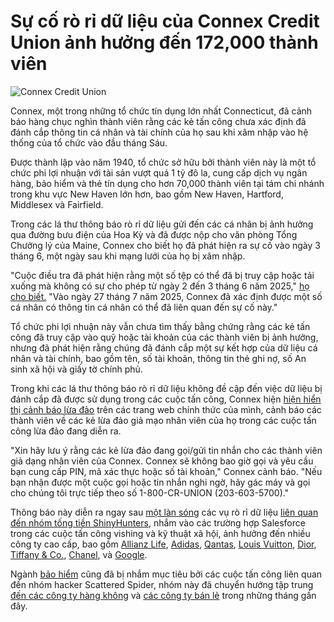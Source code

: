 # Sự cố rò rỉ dữ liệu của Connex Credit Union ảnh hưởng đến 172,000 thành viên

![Connex Credit Union](https://www.bleepstatic.com/content/hl-images/2025/08/11/Connex-credit-union.jpg)

Connex, một trong những tổ chức tín dụng lớn nhất Connecticut, đã cảnh báo hàng chục nghìn thành viên rằng các kẻ tấn công chưa xác định đã đánh cắp thông tin cá nhân và tài chính của họ sau khi xâm nhập vào hệ thống của tổ chức vào đầu tháng Sáu.

Được thành lập vào năm 1940, tổ chức sở hữu bởi thành viên này là một tổ chức phi lợi nhuận với tài sản vượt quá 1 tỷ đô la, cung cấp dịch vụ ngân hàng, bảo hiểm và thẻ tín dụng cho hơn 70,000 thành viên tại tám chi nhánh trong khu vực New Haven lớn hơn, bao gồm New Haven, Hartford, Middlesex và Fairfield.

Trong các lá thư thông báo rò rỉ dữ liệu gửi đến các cá nhân bị ảnh hưởng qua đường bưu điện của Hoa Kỳ và đã được nộp cho văn phòng Tổng Chưởng lý của Maine, Connex cho biết họ đã phát hiện ra sự cố vào ngày 3 tháng 6, một ngày sau khi mạng lưới của họ bị xâm nhập.

"Cuộc điều tra đã phát hiện rằng một số tệp có thể đã bị truy cập hoặc tải xuống mà không có sự cho phép từ ngày 2 đến 3 tháng 6 năm 2025," [họ cho biết.](https://www.maine.gov/agviewer/content/ag/985235c7-cb95-4be2-8792-a1252b4f8318/ba496af0-2688-4929-ad01-f07a4d8972cf.html) "Vào ngày 27 tháng 7 năm 2025, Connex đã xác định được một số cá nhân có thông tin cá nhân có thể đã liên quan đến sự cố này."

Tổ chức phi lợi nhuận này vẫn chưa tìm thấy bằng chứng rằng các kẻ tấn công đã truy cập vào quỹ hoặc tài khoản của các thành viên bị ảnh hưởng, nhưng đã phát hiện rằng chúng đã đánh cắp một sự kết hợp của dữ liệu cá nhân và tài chính, bao gồm tên, số tài khoản, thông tin thẻ ghi nợ, số An sinh xã hội và giấy tờ chính phủ.

Trong khi các lá thư thông báo rò rỉ dữ liệu không đề cập đến việc dữ liệu bị đánh cắp đã được sử dụng trong các cuộc tấn công, Connex hiện [hiện hiển thị cảnh báo lừa đảo](https://www.connexcu.org/home/home) trên các trang web chính thức của mình, cảnh báo các thành viên về các kẻ lừa đảo giả mạo nhân viên của họ trong các cuộc tấn công lừa đảo đang diễn ra.

"Xin hãy lưu ý rằng các kẻ lừa đảo đang gọi/gửi tin nhắn cho các thành viên giả dạng nhân viên của Connex. Connex sẽ không bao giờ gọi và yêu cầu bạn cung cấp PIN, mã xác thực hoặc số tài khoản," Connex cảnh báo. "Nếu bạn nhận được một cuộc gọi hoặc tin nhắn nghi ngờ, hãy gác máy và gọi cho chúng tôi trực tiếp theo số 1-800-CR-UNION (203-603-5700)."

Thông báo này diễn ra ngay sau [một làn sóng](https://www.bleepingcomputer.com/news/security/google-hackers-target-salesforce-accounts-in-data-extortion-attacks/) các vụ rò rỉ dữ liệu [liên quan đến nhóm tống tiền ShinyHunters](https://www.bleepingcomputer.com/news/security/shinyhunters-behind-salesforce-data-theft-attacks-at-qantas-allianz-life-and-lvmh/), nhắm vào các trường hợp Salesforce trong các cuộc tấn công vishing và kỹ thuật xã hội, ảnh hưởng đến nhiều công ty cao cấp, bao gồm [Allianz Life](https://www.bleepingcomputer.com/news/security/allianz-life-confirms-data-breach-impacts-majority-of-14-million-customers/), [Adidas](https://www.bleepingcomputer.com/news/security/adidas-warns-of-data-breach-after-customer-service-provider-hack/), [Qantas](https://www.bleepingcomputer.com/news/security/qantas-confirms-data-breach-impacts-57-million-customers/), [Louis Vuitton](https://www.bleepingcomputer.com/news/security/louis-vuitton-says-regional-data-breaches-tied-to-same-cyberattack/), [Dior](https://www.bleepingcomputer.com/news/security/fashion-giant-dior-discloses-cyberattack-warns-of-data-breach/), [Tiffany & Co.](https://www.chosun.com/english/industry-en/2025/05/26/ORM5MULB7NEM7EBUFVXHVLSB4A/), [Chanel](https://www.bleepingcomputer.com/news/security/fashion-giant-chanel-hit-in-wave-of-salesforce-data-theft-attacks/), và [Google](https://www.bleepingcomputer.com/news/security/google-suffers-data-breach-in-ongoing-salesforce-data-theft-attacks/).

Ngành [bảo hiểm](https://www.bleepingcomputer.com/news/security/google-warns-scattered-spider-hackers-now-target-us-insurance-companies/) cũng đã bị nhắm mục tiêu bởi các cuộc tấn công liên quan đến nhóm hacker Scattered Spider, nhóm này đã chuyển hướng tập trung [đến các công ty hàng không](https://www.bleepingcomputer.com/news/security/scattered-spider-hackers-shift-focus-to-aviation-transportation-firms/) và [các công ty bán lẻ](https://www.bleepingcomputer.com/tag/retail-store/) trong những tháng gần đây.